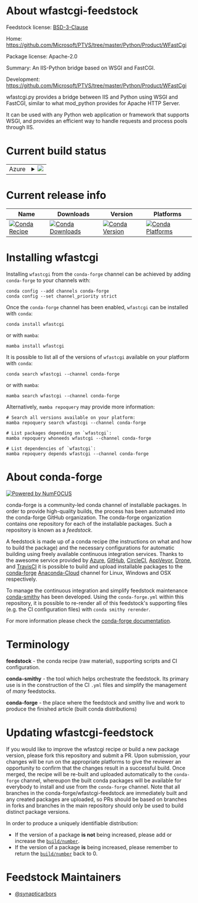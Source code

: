About wfastcgi-feedstock
========================

Feedstock license: [BSD-3-Clause](https://github.com/conda-forge/wfastcgi-feedstock/blob/main/LICENSE.txt)

Home: https://github.com/Microsoft/PTVS/tree/master/Python/Product/WFastCgi

Package license: Apache-2.0

Summary: An IIS-Python bridge based on WSGI and FastCGI.

Development: https://github.com/Microsoft/PTVS/tree/master/Python/Product/WFastCgi

wfastcgi.py provides a bridge between IIS and Python using WSGI and FastCGI, similar to
what mod_python provides for Apache HTTP Server.

It can be used with any Python web application or framework that supports WSGI, and provides
an efficient way to handle requests and process pools through IIS.


Current build status
====================


<table>
    
  <tr>
    <td>Azure</td>
    <td>
      <details>
        <summary>
          <a href="https://dev.azure.com/conda-forge/feedstock-builds/_build/latest?definitionId=5862&branchName=main">
            <img src="https://dev.azure.com/conda-forge/feedstock-builds/_apis/build/status/wfastcgi-feedstock?branchName=main">
          </a>
        </summary>
        <table>
          <thead><tr><th>Variant</th><th>Status</th></tr></thead>
          <tbody><tr>
              <td>win_64_python3.10.____cpython</td>
              <td>
                <a href="https://dev.azure.com/conda-forge/feedstock-builds/_build/latest?definitionId=5862&branchName=main">
                  <img src="https://dev.azure.com/conda-forge/feedstock-builds/_apis/build/status/wfastcgi-feedstock?branchName=main&jobName=win&configuration=win%20win_64_python3.10.____cpython" alt="variant">
                </a>
              </td>
            </tr><tr>
              <td>win_64_python3.11.____cpython</td>
              <td>
                <a href="https://dev.azure.com/conda-forge/feedstock-builds/_build/latest?definitionId=5862&branchName=main">
                  <img src="https://dev.azure.com/conda-forge/feedstock-builds/_apis/build/status/wfastcgi-feedstock?branchName=main&jobName=win&configuration=win%20win_64_python3.11.____cpython" alt="variant">
                </a>
              </td>
            </tr><tr>
              <td>win_64_python3.12.____cpython</td>
              <td>
                <a href="https://dev.azure.com/conda-forge/feedstock-builds/_build/latest?definitionId=5862&branchName=main">
                  <img src="https://dev.azure.com/conda-forge/feedstock-builds/_apis/build/status/wfastcgi-feedstock?branchName=main&jobName=win&configuration=win%20win_64_python3.12.____cpython" alt="variant">
                </a>
              </td>
            </tr><tr>
              <td>win_64_python3.8.____cpython</td>
              <td>
                <a href="https://dev.azure.com/conda-forge/feedstock-builds/_build/latest?definitionId=5862&branchName=main">
                  <img src="https://dev.azure.com/conda-forge/feedstock-builds/_apis/build/status/wfastcgi-feedstock?branchName=main&jobName=win&configuration=win%20win_64_python3.8.____cpython" alt="variant">
                </a>
              </td>
            </tr><tr>
              <td>win_64_python3.9.____73_pypy</td>
              <td>
                <a href="https://dev.azure.com/conda-forge/feedstock-builds/_build/latest?definitionId=5862&branchName=main">
                  <img src="https://dev.azure.com/conda-forge/feedstock-builds/_apis/build/status/wfastcgi-feedstock?branchName=main&jobName=win&configuration=win%20win_64_python3.9.____73_pypy" alt="variant">
                </a>
              </td>
            </tr><tr>
              <td>win_64_python3.9.____cpython</td>
              <td>
                <a href="https://dev.azure.com/conda-forge/feedstock-builds/_build/latest?definitionId=5862&branchName=main">
                  <img src="https://dev.azure.com/conda-forge/feedstock-builds/_apis/build/status/wfastcgi-feedstock?branchName=main&jobName=win&configuration=win%20win_64_python3.9.____cpython" alt="variant">
                </a>
              </td>
            </tr>
          </tbody>
        </table>
      </details>
    </td>
  </tr>
</table>

Current release info
====================

| Name | Downloads | Version | Platforms |
| --- | --- | --- | --- |
| [![Conda Recipe](https://img.shields.io/badge/recipe-wfastcgi-green.svg)](https://anaconda.org/conda-forge/wfastcgi) | [![Conda Downloads](https://img.shields.io/conda/dn/conda-forge/wfastcgi.svg)](https://anaconda.org/conda-forge/wfastcgi) | [![Conda Version](https://img.shields.io/conda/vn/conda-forge/wfastcgi.svg)](https://anaconda.org/conda-forge/wfastcgi) | [![Conda Platforms](https://img.shields.io/conda/pn/conda-forge/wfastcgi.svg)](https://anaconda.org/conda-forge/wfastcgi) |

Installing wfastcgi
===================

Installing `wfastcgi` from the `conda-forge` channel can be achieved by adding `conda-forge` to your channels with:

```
conda config --add channels conda-forge
conda config --set channel_priority strict
```

Once the `conda-forge` channel has been enabled, `wfastcgi` can be installed with `conda`:

```
conda install wfastcgi
```

or with `mamba`:

```
mamba install wfastcgi
```

It is possible to list all of the versions of `wfastcgi` available on your platform with `conda`:

```
conda search wfastcgi --channel conda-forge
```

or with `mamba`:

```
mamba search wfastcgi --channel conda-forge
```

Alternatively, `mamba repoquery` may provide more information:

```
# Search all versions available on your platform:
mamba repoquery search wfastcgi --channel conda-forge

# List packages depending on `wfastcgi`:
mamba repoquery whoneeds wfastcgi --channel conda-forge

# List dependencies of `wfastcgi`:
mamba repoquery depends wfastcgi --channel conda-forge
```


About conda-forge
=================

[![Powered by
NumFOCUS](https://img.shields.io/badge/powered%20by-NumFOCUS-orange.svg?style=flat&colorA=E1523D&colorB=007D8A)](https://numfocus.org)

conda-forge is a community-led conda channel of installable packages.
In order to provide high-quality builds, the process has been automated into the
conda-forge GitHub organization. The conda-forge organization contains one repository
for each of the installable packages. Such a repository is known as a *feedstock*.

A feedstock is made up of a conda recipe (the instructions on what and how to build
the package) and the necessary configurations for automatic building using freely
available continuous integration services. Thanks to the awesome service provided by
[Azure](https://azure.microsoft.com/en-us/services/devops/), [GitHub](https://github.com/),
[CircleCI](https://circleci.com/), [AppVeyor](https://www.appveyor.com/),
[Drone](https://cloud.drone.io/welcome), and [TravisCI](https://travis-ci.com/)
it is possible to build and upload installable packages to the
[conda-forge](https://anaconda.org/conda-forge) [Anaconda-Cloud](https://anaconda.org/)
channel for Linux, Windows and OSX respectively.

To manage the continuous integration and simplify feedstock maintenance
[conda-smithy](https://github.com/conda-forge/conda-smithy) has been developed.
Using the ``conda-forge.yml`` within this repository, it is possible to re-render all of
this feedstock's supporting files (e.g. the CI configuration files) with ``conda smithy rerender``.

For more information please check the [conda-forge documentation](https://conda-forge.org/docs/).

Terminology
===========

**feedstock** - the conda recipe (raw material), supporting scripts and CI configuration.

**conda-smithy** - the tool which helps orchestrate the feedstock.
                   Its primary use is in the construction of the CI ``.yml`` files
                   and simplify the management of *many* feedstocks.

**conda-forge** - the place where the feedstock and smithy live and work to
                  produce the finished article (built conda distributions)


Updating wfastcgi-feedstock
===========================

If you would like to improve the wfastcgi recipe or build a new
package version, please fork this repository and submit a PR. Upon submission,
your changes will be run on the appropriate platforms to give the reviewer an
opportunity to confirm that the changes result in a successful build. Once
merged, the recipe will be re-built and uploaded automatically to the
`conda-forge` channel, whereupon the built conda packages will be available for
everybody to install and use from the `conda-forge` channel.
Note that all branches in the conda-forge/wfastcgi-feedstock are
immediately built and any created packages are uploaded, so PRs should be based
on branches in forks and branches in the main repository should only be used to
build distinct package versions.

In order to produce a uniquely identifiable distribution:
 * If the version of a package **is not** being increased, please add or increase
   the [``build/number``](https://docs.conda.io/projects/conda-build/en/latest/resources/define-metadata.html#build-number-and-string).
 * If the version of a package **is** being increased, please remember to return
   the [``build/number``](https://docs.conda.io/projects/conda-build/en/latest/resources/define-metadata.html#build-number-and-string)
   back to 0.

Feedstock Maintainers
=====================

* [@synapticarbors](https://github.com/synapticarbors/)

